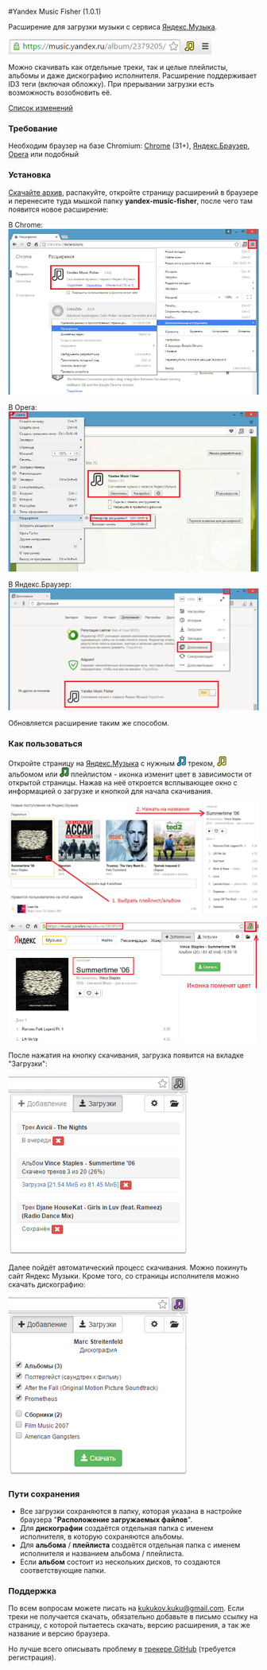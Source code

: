 #Yandex Music Fisher (1.0.1)

Расширение для загрузки музыки с сервиса [Яндекс.Музыка](http://music.yandex.ru/).

![Yandex Music Fisher](/publish/screen.png)

Можно скачивать как отдельные треки, так и целые плейлисты, альбомы и даже дискографию исполнителя.
Расширение поддерживает ID3 теги (включая обложку). При прерывании загрузки есть возможность возобновить её.

[Список изменений](/changes.md)

### Требование

Необходим браузер на базе Chromium:
[Chrome](https://www.google.com/chrome) (31+),
[Яндекс.Браузер](https://browser.yandex.ru),
[Opera](http://www.opera.com/) или подобный

### Установка

[Скачайте архив](https://github.com/egoroof/yandex-music-fisher/releases/download/v1.0.1/yandex-music-fisher_1.0.1.zip),
распакуйте, откройте страницу расширений в браузере и перенесите туда мышкой папку __yandex-music-fisher__,
после чего там появится новое расширение:

В Chrome:
![Chrome](/publish/chrome.jpg)

В Opera:
![Opera](/publish/opera.jpg)

В Яндекс.Браузер:
![Yandex](/publish/yandex.png)

Обновляется расширение таким же способом.

### Как пользоваться

Откройте страницу на [Яндекс.Музыка](http://music.yandex.ru/) с нужным ![blue](/publish/blue.png) треком,
![yellow](/publish/yellow.png) альбомом или ![green](/publish/green.png) плейлистом - иконка изменит цвет в зависимости
от открытой страницы. Нажав на неё откроется всплывающее окно с информацией о загрузке и кнопкой для начала скачивания.

![Первый шаг](/publish/1.jpg)

![Второй шаг](/publish/2.jpg)

После нажатия на кнопку скачивания, загрузка появится на вкладке "Загрузки":

![Загрузки](/publish/loader.png)

Далее пойдёт автоматический процесс скачивания. Можно покинуть сайт Яндекс Музыки.
Кроме того, со страницы исполнителя можно скачать дискографию:

![Дискография](/publish/discography.png)

### Пути сохранения

- Все загрузки сохраняются в папку, которая указана в настройке браузера "__Расположение загружаемых файлов__".
- Для __дискографии__ создаётся отдельная папка с именем исполнителя, в которую сохраняются альбомы.
- Для __альбома__ / __плейлиста__ создаётся отдельная папка с именем исполнителя и названием альбома / плейлиста.
- Если __альбом__ состоит из нескольких дисков, то создаются соответствующие папки.

### Поддержка

По всем вопросам можете писать на kukukov.kuku@gmail.com.
Если треки не получается скачать, обязательно добавьте в письмо ссылку на страницу, с которой
пытаетесь скачать, версию расширения, а так же название и версию браузера.

Но лучше всего описывать проблему в
[трекере GitHub](https://github.com/egoroof/yandex-music-fisher/issues/new)
(требуется регистрация).
